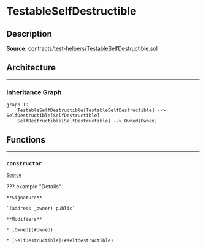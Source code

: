 # TestableSelfDestructible

## Description


**Source:** [contracts/test-helpers/TestableSelfDestructible.sol](https://github.com/Synthetixio/synthetix/tree/develop/contracts/test-helpers/TestableSelfDestructible.sol)

## Architecture


---
### Inheritance Graph

```mermaid
graph TD
    TestableSelfDestructible[TestableSelfDestructible] --> SelfDestructible[SelfDestructible]
    SelfDestructible[SelfDestructible] --> Owned[Owned]
```

## Functions


---
### `constructor`

<sub>[Source](https://github.com/Synthetixio/synthetix/tree/develop/contracts/test-helpers/TestableSelfDestructible.sol#L8)</sub>



??? example "Details"

    **Signature**

    `(address _owner) public`

    **Modifiers**

    * [Owned](#owned)

    * [SelfDestructible](#selfdestructible)

